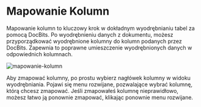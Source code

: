 # Mapowanie Kolumn

Mapowanie kolumn to kluczowy krok w dokładnym wyodrębnianiu tabel za pomocą DocBits. Po wyodrębnieniu danych z dokumentu, możesz przyporządkować wyodrębnione kolumny do kolumn podanych przez DocBits. Zapewnia to poprawne umieszczenie wyodrębnionych danych w odpowiednich kolumnach.

![mapowanie-kolumn](https://lh7-us.googleusercontent.com/X\_65pCWrI4HMFr\_aiA0eoSDp-yIYy49lULzAZaiIgnr0aIowlLSed21MuehkGLs4UIdQousdfhiZi5pnQtpZ0uUn6dxlzii7WPQvov-kN1\_Jimsi6U6zowOLxjBzZzZ47kaRhduAVBd\_Ya9QQtXTpJ4)

Aby zmapować kolumny, po prostu wybierz nagłówek kolumny w widoku wyodrębniania. Pojawi się menu rozwijane, pozwalające wybrać kolumnę, którą chcesz zmapować. Jeśli zmapowałeś kolumnę nieprawidłowo, możesz łatwo ją ponownie zmapować, klikając ponownie menu rozwijane.
